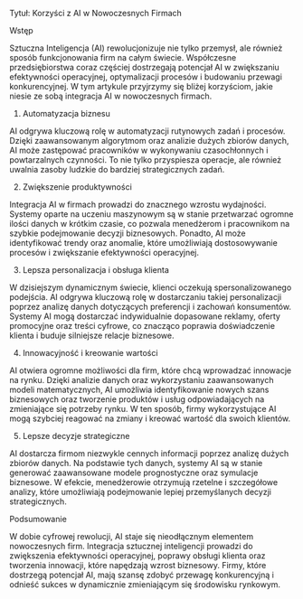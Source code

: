   Tytuł: Korzyści z AI w Nowoczesnych Firmach

Wstęp

Sztuczna Inteligencja (AI) rewolucjonizuje nie tylko przemysł, ale również sposób funkcjonowania firm na całym świecie. Współczesne przedsiębiorstwa coraz częściej dostrzegają potencjał AI w zwiększaniu efektywności operacyjnej, optymalizacji procesów i budowaniu przewagi konkurencyjnej. W tym artykule przyjrzymy się bliżej korzyściom, jakie niesie ze sobą integracja AI w nowoczesnych firmach.

1. Automatyzacja biznesu

AI odgrywa kluczową rolę w automatyzacji rutynowych zadań i procesów. Dzięki zaawansowanym algorytmom oraz analizie dużych zbiorów danych, AI może zastępować pracowników w wykonywaniu czasochłonnych i powtarzalnych czynności. To nie tylko przyspiesza operacje, ale również uwalnia zasoby ludzkie do bardziej strategicznych zadań.

2. Zwiększenie produktywności

Integracja AI w firmach prowadzi do znacznego wzrostu wydajności. Systemy oparte na uczeniu maszynowym są w stanie przetwarzać ogromne ilości danych w krótkim czasie, co pozwala menedżerom i pracownikom na szybkie podejmowanie decyzji biznesowych. Ponadto, AI może identyfikować trendy oraz anomalie, które umożliwiają dostosowywanie procesów i zwiększanie efektywności operacyjnej.  

3. Lepsza personalizacja i obsługa klienta

W dzisiejszym dynamicznym świecie, klienci oczekują spersonalizowanego podejścia. AI odgrywa kluczową rolę w dostarczaniu takiej personalizacji poprzez analizę danych dotyczących preferencji i zachowań konsumentów. Systemy AI mogą dostarczać indywidualnie dopasowane reklamy, oferty promocyjne oraz treści cyfrowe, co znacząco poprawia doświadczenie klienta i buduje silniejsze relacje biznesowe.

4. Innowacyjność i kreowanie wartości

AI otwiera ogromne możliwości dla firm, które chcą wprowadzać innowacje na rynku. Dzięki analizie danych oraz wykorzystaniu zaawansowanych modeli matematycznych, AI umożliwia identyfikowanie nowych szans biznesowych oraz tworzenie produktów i usług odpowiadających na zmieniające się potrzeby rynku. W ten sposób, firmy wykorzystujące AI mogą szybciej reagować na zmiany i kreować wartość dla swoich klientów.

5. Lepsze decyzje strategiczne

AI dostarcza firmom niezwykle cennych informacji poprzez analizę dużych zbiorów danych. Na podstawie tych danych, systemy AI są w stanie generować zaawansowane modele prognostyczne oraz symulacje biznesowe. W efekcie, menedżerowie otrzymują rzetelne i szczegółowe analizy, które umożliwiają podejmowanie lepiej przemyślanych decyzji strategicznych.

Podsumowanie

W dobie cyfrowej rewolucji, AI staje się nieodłącznym elementem nowoczesnych firm. Integracja sztucznej inteligencji prowadzi do zwiększenia efektywności operacyjnej, poprawy obsługi klienta oraz tworzenia innowacji, które napędzają wzrost biznesowy. Firmy, które dostrzegą potencjał AI, mają szansę zdobyć przewagę konkurencyjną i odnieść sukces w dynamicznie zmieniającym się środowisku rynkowym.